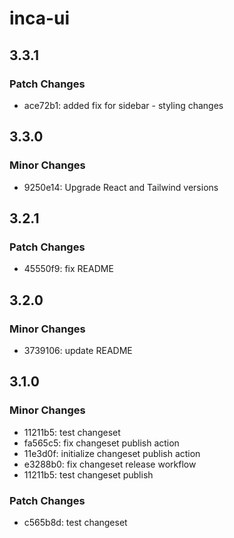 # inca-ui

## 3.3.1

### Patch Changes

- ace72b1: added fix for sidebar - styling changes

## 3.3.0

### Minor Changes

- 9250e14: Upgrade React and Tailwind versions

## 3.2.1

### Patch Changes

- 45550f9: fix README

## 3.2.0

### Minor Changes

- 3739106: update README

## 3.1.0

### Minor Changes

- 11211b5: test changeset
- fa565c5: fix changeset publish action
- 11e3d0f: initialize changeset publish action
- e3288b0: fix changeset release workflow
- 11211b5: test changeset publish

### Patch Changes

- c565b8d: test changeset
